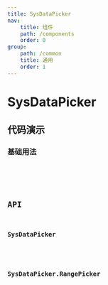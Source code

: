 ```yaml
---
title: SysDataPicker
nav:
    title: 组件
    path: /components
    order: 0
group:
    path: /common
    title: 通用
    order: 1
---
```


# SysDataPicker

## 代码演示

### 基础用法

<code src="./demo/base.tsx">

<!-- ### 范围选择
<code src="./demo/RangePicker.tsx">

### 回显
<code src="./demo/show.tsx"> -->

## API

### SysDataPicker
<API src="./SysDataPicker.tsx" hideTitle export='[""]' ></API>

### SysDataPicker.RangePicker
<API src="./SysRangePicker.tsx" hideTitle export='[""]' ></API>